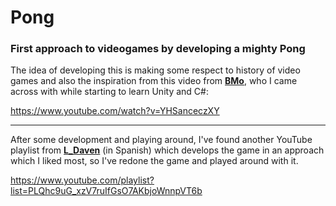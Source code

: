 <h1> Pong </h1>
<h3>First approach to videogames by developing a mighty Pong</h3>

The idea of developing this is making some respect to history of video games and also the inspiration 
from this video from <strong><a href="https://www.youtube.com/channel/UCmB4ohLDFAWm2QX-h5uM_3g">BMo</a></strong>, who I came across with while starting to learn Unity and C#:

https://www.youtube.com/watch?v=YHSanceczXY

<hr>

After some development and playing around, I've found another YouTube playlist from <strong><a href="https://www.youtube.com/channel/UC49ACIHmz1yvHqdDE4Y_foQ">L_Daven</a></strong> (in Spanish) which develops the game in an approach which I liked most, so I've redone the game and played around with it. 

https://www.youtube.com/playlist?list=PLQhc9uG_xzV7ruIfGsO7AKbjoWnnpVT6b
